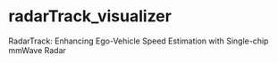 # radarTrack_visualizer
RadarTrack: Enhancing Ego-Vehicle Speed Estimation with Single-chip mmWave Radar
